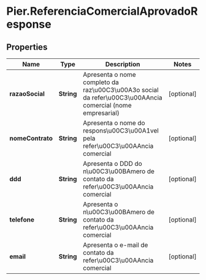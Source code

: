 # Pier.ReferenciaComercialAprovadoResponse

## Properties
Name | Type | Description | Notes
------------ | ------------- | ------------- | -------------
**razaoSocial** | **String** | Apresenta o nome completo da raz\u00C3\u00A3o social da refer\u00C3\u00AAncia comercial (nome empresarial) | [optional] 
**nomeContrato** | **String** | Apresenta o nome do respons\u00C3\u00A1vel pela refer\u00C3\u00AAncia comercial | [optional] 
**ddd** | **String** | Apresenta o DDD do n\u00C3\u00BAmero de contato da refer\u00C3\u00AAncia comercial | [optional] 
**telefone** | **String** | Apresenta o n\u00C3\u00BAmero de contato da refer\u00C3\u00AAncia comercial | [optional] 
**email** | **String** | Apresenta o e-mail de contato da refer\u00C3\u00AAncia comercial | [optional] 


